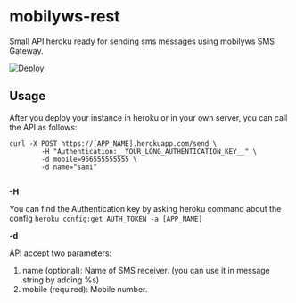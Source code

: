 # mobilyws-rest
Small API heroku ready for sending sms messages using mobilyws SMS Gateway.

[![Deploy](https://www.herokucdn.com/deploy/button.png)](https://heroku.com/deploy)

## Usage

After you deploy your instance in heroku or in your own server, you can call the API as follows:

```
curl -X POST https://[APP_NAME].herokuapp.com/send \ 
        -H "Authentication:__YOUR_LONG_AUTHENTICATION_KEY__" \
        -d mobile=966555555555 \
        -d name="sami"
        
```

**-H**

You can find the Authentication key by asking heroku command about the config
```heroku config:get AUTH_TOKEN -a [APP_NAME]```

**-d**

API accept two parameters:

1. name (optional): Name of SMS receiver. (you can use it in message string by adding %s)
2. mobile (required): Mobile number. 
